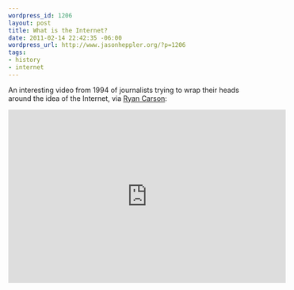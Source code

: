 ```yaml
--- 
wordpress_id: 1206
layout: post
title: What is the Internet?
date: 2011-02-14 22:42:35 -06:00
wordpress_url: http://www.jasonheppler.org/?p=1206
tags:
- history
- internet
---
```

An interesting video from 1994 of journalists trying to wrap their heads around the idea of the Internet, via <a href="http://thinkvitamin.com/asides/what-is-internet/">Ryan Carson</a>:

<iframe title="YouTube video player" width="560" height="349" src="http://www.youtube.com/embed/JUs7iG1mNjI" frameborder="0" allowfullscreen></iframe>
